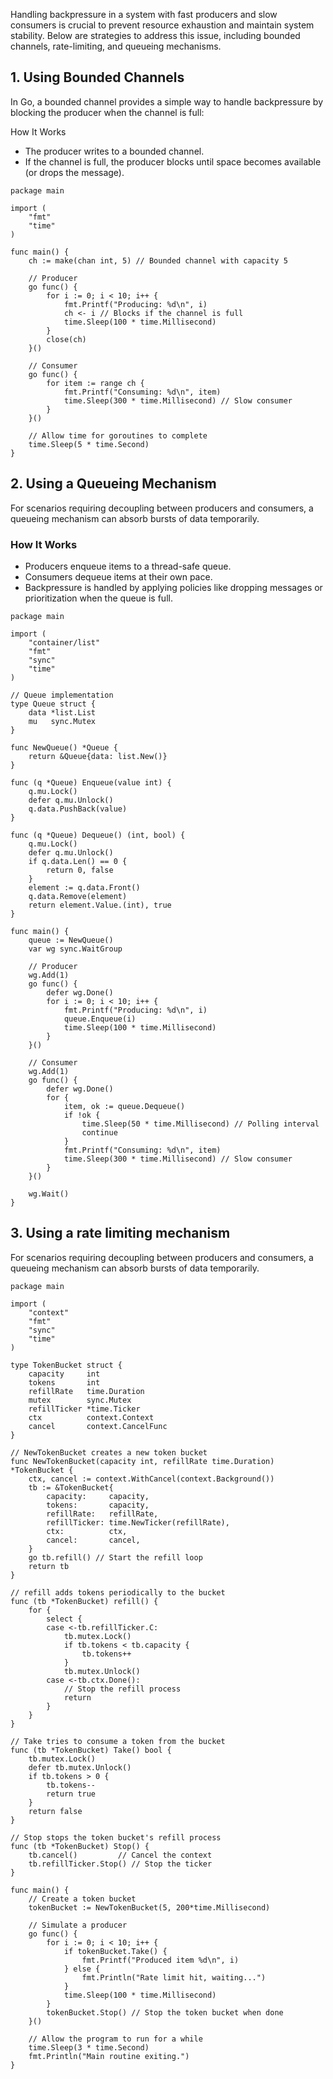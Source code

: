 Handling backpressure in a system with fast producers and slow consumers is crucial to prevent resource exhaustion and maintain system stability. Below are strategies to address this issue,
including bounded channels, rate-limiting, and queueing mechanisms.

## 1. Using Bounded Channels
In Go, a bounded channel provides a simple way to handle backpressure by blocking the producer when the channel is full:

How It Works

- The producer writes to a bounded channel.
- If the channel is full, the producer blocks until space becomes available (or drops the message).

```golang
package main

import (
	"fmt"
	"time"
)

func main() {
	ch := make(chan int, 5) // Bounded channel with capacity 5

	// Producer
	go func() {
		for i := 0; i < 10; i++ {
			fmt.Printf("Producing: %d\n", i)
			ch <- i // Blocks if the channel is full
			time.Sleep(100 * time.Millisecond)
		}
		close(ch)
	}()

	// Consumer
	go func() {
		for item := range ch {
			fmt.Printf("Consuming: %d\n", item)
			time.Sleep(300 * time.Millisecond) // Slow consumer
		}
	}()

	// Allow time for goroutines to complete
	time.Sleep(5 * time.Second)
}
```
## 2. Using a Queueing Mechanism
For scenarios requiring decoupling between producers and consumers, a queueing mechanism can absorb bursts of data temporarily.

### How It Works

- Producers enqueue items to a thread-safe queue.
- Consumers dequeue items at their own pace.
- Backpressure is handled by applying policies like dropping messages or prioritization when the queue is full.

```golang
package main

import (
	"container/list"
	"fmt"
	"sync"
	"time"
)

// Queue implementation
type Queue struct {
	data *list.List
	mu   sync.Mutex
}

func NewQueue() *Queue {
	return &Queue{data: list.New()}
}

func (q *Queue) Enqueue(value int) {
	q.mu.Lock()
	defer q.mu.Unlock()
	q.data.PushBack(value)
}

func (q *Queue) Dequeue() (int, bool) {
	q.mu.Lock()
	defer q.mu.Unlock()
	if q.data.Len() == 0 {
		return 0, false
	}
	element := q.data.Front()
	q.data.Remove(element)
	return element.Value.(int), true
}

func main() {
	queue := NewQueue()
	var wg sync.WaitGroup

	// Producer
	wg.Add(1)
	go func() {
		defer wg.Done()
		for i := 0; i < 10; i++ {
			fmt.Printf("Producing: %d\n", i)
			queue.Enqueue(i)
			time.Sleep(100 * time.Millisecond)
		}
	}()

	// Consumer
	wg.Add(1)
	go func() {
		defer wg.Done()
		for {
			item, ok := queue.Dequeue()
			if !ok {
				time.Sleep(50 * time.Millisecond) // Polling interval
				continue
			}
			fmt.Printf("Consuming: %d\n", item)
			time.Sleep(300 * time.Millisecond) // Slow consumer
		}
	}()

	wg.Wait()
}
```

## 3. Using a rate limiting mechanism
For scenarios requiring decoupling between producers and consumers, a queueing mechanism can absorb bursts of data temporarily.

```golang
package main

import (
	"context"
	"fmt"
	"sync"
	"time"
)

type TokenBucket struct {
	capacity     int
	tokens       int
	refillRate   time.Duration
	mutex        sync.Mutex
	refillTicker *time.Ticker
	ctx          context.Context
	cancel       context.CancelFunc
}

// NewTokenBucket creates a new token bucket
func NewTokenBucket(capacity int, refillRate time.Duration) *TokenBucket {
	ctx, cancel := context.WithCancel(context.Background())
	tb := &TokenBucket{
		capacity:     capacity,
		tokens:       capacity,
		refillRate:   refillRate,
		refillTicker: time.NewTicker(refillRate),
		ctx:          ctx,
		cancel:       cancel,
	}
	go tb.refill() // Start the refill loop
	return tb
}

// refill adds tokens periodically to the bucket
func (tb *TokenBucket) refill() {
	for {
		select {
		case <-tb.refillTicker.C:
			tb.mutex.Lock()
			if tb.tokens < tb.capacity {
				tb.tokens++
			}
			tb.mutex.Unlock()
		case <-tb.ctx.Done():
			// Stop the refill process
			return
		}
	}
}

// Take tries to consume a token from the bucket
func (tb *TokenBucket) Take() bool {
	tb.mutex.Lock()
	defer tb.mutex.Unlock()
	if tb.tokens > 0 {
		tb.tokens--
		return true
	}
	return false
}

// Stop stops the token bucket's refill process
func (tb *TokenBucket) Stop() {
	tb.cancel()         // Cancel the context
	tb.refillTicker.Stop() // Stop the ticker
}

func main() {
	// Create a token bucket
	tokenBucket := NewTokenBucket(5, 200*time.Millisecond)

	// Simulate a producer
	go func() {
		for i := 0; i < 10; i++ {
			if tokenBucket.Take() {
				fmt.Printf("Produced item %d\n", i)
			} else {
				fmt.Println("Rate limit hit, waiting...")
			}
			time.Sleep(100 * time.Millisecond)
		}
		tokenBucket.Stop() // Stop the token bucket when done
	}()

	// Allow the program to run for a while
	time.Sleep(3 * time.Second)
	fmt.Println("Main routine exiting.")
}
```


